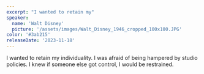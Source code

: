 ```yaml
---
excerpt: "I wanted to retain my"
speaker:
  name: 'Walt Disney'
  picture: '/assets/images/Walt_Disney_1946_cropped_100x100.JPG'
color: '#3ab215'
releaseDate: '2023-11-18'
---
```

I wanted to retain my individuality. I was afraid of being hampered by studio policies. I knew if someone else got control, I would be restrained.